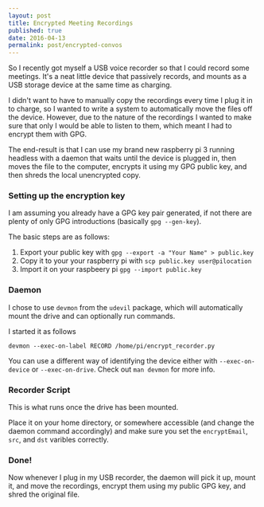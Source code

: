 ```yaml
---
layout: post
title: Encrypted Meeting Recordings
published: true
date: 2016-04-13
permalink: post/encrypted-convos
---
```


So I recently got myself a USB voice recorder so that I could record some meetings. It's a neat
little device that passively records, and mounts as a USB storage device at the same time as
charging.

I didn't want to have to manually copy the recordings every time I plug it in to charge, so I
wanted to write a system to automatically move the files off the device. However, due to the nature
of the recordings I wanted to make sure that only I would be able to listen to them, which meant I
had to encrypt them with GPG.

The end-result is that I can use my brand new raspberry pi 3 running headless with a daemon that
waits until the device is plugged in, then moves the file to the computer, encrypts it using my GPG
public key, and then shreds the local unencrypted copy.

### Setting up the encryption key

I am assuming you already have a GPG key pair generated, if not there are
plenty of only GPG introductions (basically `gpg --gen-key`).

The basic steps are as follows:

1. Export your public key with `gpg --export -a "Your Name" > public.key`
1. Copy it to your your raspberry pi with `scp public.key user@pilocation`
1. Import it on your raspbeery pi `gpg --import public.key`

### Daemon

I chose to use `devmon` from the `udevil` package, which will automatically mount the drive and can
optionally run commands.

I started it as follows

```
devmon --exec-on-label RECORD /home/pi/encrypt_recorder.py
```

You can use a different way of identifying the device either with `--exec-on-device` or
`--exec-on-drive`. Check out `man devmon` for more info.

### Recorder Script

This is what runs once the drive has been mounted.

<script src="https://gist.github.com/pato/f6ffbf999447abf342d3ce138fd46ece.js"></script>

Place it on your home directory, or somewhere accessible (and change the daemon command accordingly)
and make sure you set the `encryptEmail`, `src`, and `dst` varibles correctly.

### Done!

Now whenever I plug in my USB recorder, the daemon will pick it up, mount it, and move the
recordings, encrypt them using my public GPG key, and shred the original file.
